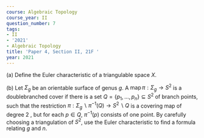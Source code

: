 ```yaml
---
course: Algebraic Topology
course_year: II
question_number: 7
tags:
- II
- '2021'
- Algebraic Topology
title: 'Paper 4, Section II, 21F '
year: 2021
---
```




(a) Define the Euler characteristic of a triangulable space $X$.

(b) Let $\Sigma_{g}$ be an orientable surface of genus $g$. A $\operatorname{map} \pi: \Sigma_{g} \rightarrow S^{2}$ is a doublebranched cover if there is a set $Q=\left\{p_{1}, \ldots, p_{n}\right\} \subseteq S^{2}$ of branch points, such that the restriction $\pi: \Sigma_{g} \backslash \pi^{-1}(Q) \rightarrow S^{2} \backslash Q$ is a covering map of degree 2 , but for each $p \in Q$, $\pi^{-1}(p)$ consists of one point. By carefully choosing a triangulation of $S^{2}$, use the Euler characteristic to find a formula relating $g$ and $n$.